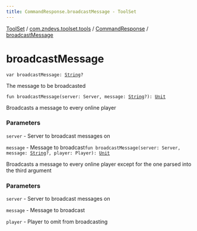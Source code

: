 ```yaml
---
title: CommandResponse.broadcastMessage - ToolSet
---
```


[ToolSet](../../index.html) / [com.zndevs.toolset.tools](../index.html) / [CommandResponse](index.html) / [broadcastMessage](./broadcast-message.html)

# broadcastMessage

`var broadcastMessage: `[`String`](https://kotlinlang.org/api/latest/jvm/stdlib/kotlin/-string/index.html)`?`

The message to be broadcasted

`fun broadcastMessage(server: Server, message: `[`String`](https://kotlinlang.org/api/latest/jvm/stdlib/kotlin/-string/index.html)`?): `[`Unit`](https://kotlinlang.org/api/latest/jvm/stdlib/kotlin/-unit/index.html)

Broadcasts a message to every online player

### Parameters

`server` - Server to broadcast messages on

`message` - Message to broadcast`fun broadcastMessage(server: Server, message: `[`String`](https://kotlinlang.org/api/latest/jvm/stdlib/kotlin/-string/index.html)`?, player: Player): `[`Unit`](https://kotlinlang.org/api/latest/jvm/stdlib/kotlin/-unit/index.html)

Broadcasts a message to every online player except for the one parsed into the third argument

### Parameters

`server` - Server to broadcast messages on

`message` - Message to broadcast

`player` - Player to omit from broadcasting